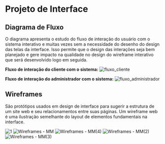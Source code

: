 
# Projeto de Interface
## Diagrama de Fluxo
O diagrama apresenta o estudo do fluxo de interação do usuário com o sistema interativo e muitas vezes sem a necessidade do desenho do design das telas da interface. Isso permite que o design das interações seja bem planejado e gere impacto na qualidade no design do wireframe interativo que será desenvolvido logo em seguida.

**Fluxo de interação do cliente com o sistema:**
![fluxo_cliente](https://github.com/ICEI-PUC-Minas-PMV-ADS/pmv-ads-2024-1-e5-proj-empext-t5-MM-Salgados/assets/100872927/00273748-483c-4267-9a67-80547f8b0d65)

**Fluxo de interação do administrador com o sistema:**
![fluxo_administrador](https://github.com/ICEI-PUC-Minas-PMV-ADS/pmv-ads-2024-1-e5-proj-empext-t5-MM-Salgados/assets/100872927/683cd066-d56b-4d7f-b96a-c8df761f6150)

## Wireframes
São protótipos usados em design de interface para sugerir a estrutura de um site web e seu relacionamentos entre suas páginas. Um wireframe web é uma ilustração semelhante do layout de elementos fundamentais na interface.

![1](https://github.com/ICEI-PUC-Minas-PMV-ADS/pmv-ads-2024-1-e5-proj-empext-t5-MM-Salgados/assets/101661631/5bcd823d-e630-42b6-b810-f1ffbd9c2287)
![Wireframes - MM](https://github.com/ICEI-PUC-Minas-PMV-ADS/pmv-ads-2024-1-e5-proj-empext-t5-MM-Salgados/assets/101661631/5f6ebe22-a9fe-4e66-b1ea-93c7162cb4f4)
![Wireframes - MM(4)](https://github.com/ICEI-PUC-Minas-PMV-ADS/pmv-ads-2024-1-e5-proj-empext-t5-MM-Salgados/assets/101661631/63326a87-7ab2-4e74-8899-336597ff0f72)
![Wireframes - MM(2)](https://github.com/ICEI-PUC-Minas-PMV-ADS/pmv-ads-2024-1-e5-proj-empext-t5-MM-Salgados/assets/101661631/4c035ffb-e9e2-4fd8-a5c6-491f4e38b8ef)
![Wireframes - MM(3)](https://github.com/ICEI-PUC-Minas-PMV-ADS/pmv-ads-2024-1-e5-proj-empext-t5-MM-Salgados/assets/101661631/bf0643eb-88cc-40aa-a55c-4099381c1cb2)
